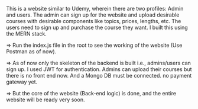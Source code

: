 This is a website similar to Udemy, wherein there are two profiles: Admin and users. The admin can sign up for the website and upload desirable courses with desirable     components like topics, prices, lengths, etc. The users need to sign up and purchase the course they want. I built this using the MERN stack. 

=> Run the index.js file in the root to see the working of the website (Use Postman as of now). 

=> As of now only the skeleton of the backend is built i.e., admins/users can sign up. I used JWT for authentication. Admins can upload their courses but there is no     front end now. And a Mongo DB must be connected. no payment gateway yet. 

=> But the core of the website (Back-end logic) is done, and the entire website will be ready very soon.
